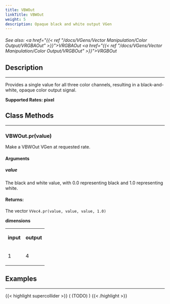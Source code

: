 ```yaml
---
title: VBWOut
linkTitle: VBWOut
weight: 5
description: Opaque black and white output VGen
---
```

<!-- generated file, please edit the original .schelp file(in the Scintillator repository) and then run schelpToMarkDown.scdscript to regenerate. -->
###### See also: <a href="{{< ref "/docs/VGens/Vector Manipulation/Color Output/VRGBAOut" >}}">VRGBAOut</a> <a href="{{< ref "/docs/VGens/Vector Manipulation/Color Output/VRGBOut" >}}">VRGBOut</a> 



## Description
---



Provides a single value for all three color channels, resulting in a black-and-white, opaque color output signal.



<strong>Supported Rates: pixel</strong>



## Class Methods
---



### VBWOut.pr(value)



Make a VBWOut VGen at requested rate.



#### Arguments

##### value



The black and white value, with 0.0 representing black and 1.0 representing white.





#### Returns:



The vector <code>VVec4.pr(value, value, value, 1.0)</code>



<strong>dimensions</strong>


<table>
<tr><td>

<strong>input</strong>

</td><td>

<strong>output</strong>

</td></tr>
<tr><td>

1

</td><td>

4

</td></tr>

</table>


## Examples
---



{{< highlight supercollider >}}
(
(TODO)
)
{{< /highlight >}}





